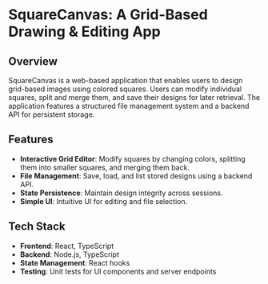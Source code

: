 # SquareCanvas: A Grid-Based Drawing & Editing App

## Overview
SquareCanvas is a web-based application that enables users to design grid-based images using colored squares. Users can modify individual squares, split and merge them, and save their designs for later retrieval. The application features a structured file management system and a backend API for persistent storage.

## Features
- **Interactive Grid Editor**: Modify squares by changing colors, splitting them into smaller squares, and merging them back.
- **File Management**: Save, load, and list stored designs using a backend API.
- **State Persistence**: Maintain design integrity across sessions.
- **Simple UI**: Intuitive UI for editing and file selection.

## Tech Stack
- **Frontend**: React, TypeScript
- **Backend**: Node.js, TypeScript
- **State Management**: React hooks
- **Testing**: Unit tests for UI components and server endpoints
